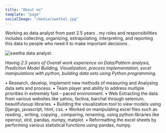 ```yaml
---
title: "About me"
template: "page"
socialImage: "/media/swetha1.jpg"
---
```


Working as data analyst from past 2.5 years . my roles and responsibilities includes collecting, organizing, extrapolating, interpreting, and reporting this data to people who need it to make important decisions . 

![swetha data analyst.](/media/swetha1.jpg)

*Having 2.5 years of Overall work experience on Data/Pattern analysis, Prediction Model Building, Visualization, process implementation, excel manipulations with python, building data sets using Python programming.*

•	Research, develop, implement new methods of measuring and Analysing data sets and process.
•	Team player and ability to address multiple priorities in extremely fast – paced environment.
•	Web Extracting the data from various websites like yahoo, factiva, barchat through selenium, beautifulsoup libraries.
•	Building the  visualization tool to view models using Django, javascript, html, css.
•	Worked on manipulating excel files such as reading , writing, copying , comparing, renaming, using python libraries like openxyl, xlrd, pandas, numpy, matplot.
•	Reformatting the excel sheets by performing various statistical functions using pandas, numpy.
